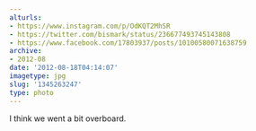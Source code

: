 ```yaml
---
alturls:
- https://www.instagram.com/p/OdKQT2MhSR
- https://twitter.com/bismark/status/236677493745143808
- https://www.facebook.com/17803937/posts/10100580071638759
archive:
- 2012-08
date: '2012-08-18T04:14:07'
imagetype: jpg
slug: '1345263247'
type: photo
---
```


I think we went a bit overboard.

